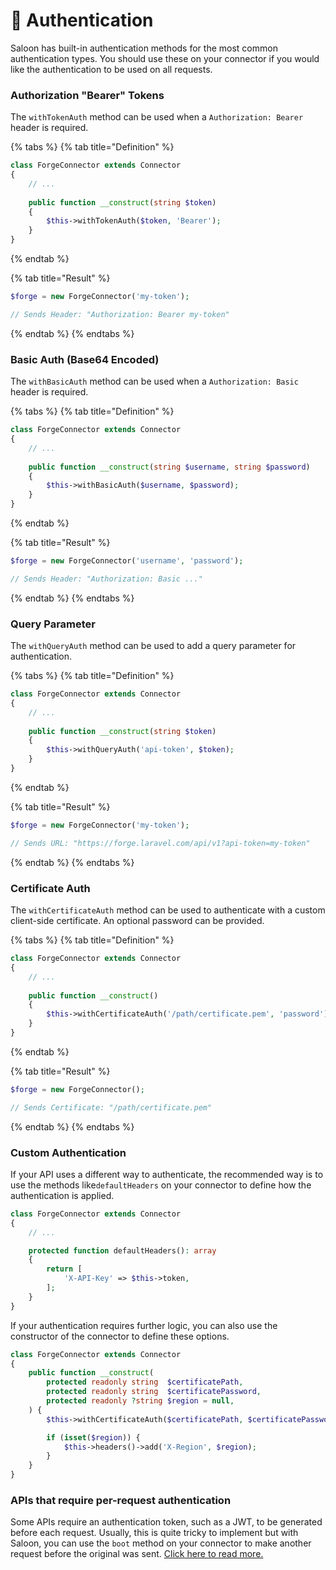 # 🔐 Authentication

Saloon has built-in authentication methods for the most common authentication types. You should use these on your connector if you would like the authentication to be used on all requests.

### Authorization "Bearer" Tokens

The `withTokenAuth` method can be used when a `Authorization: Bearer` header is required.

{% tabs %}
{% tab title="Definition" %}
```php
class ForgeConnector extends Connector
{
    // ...
    
    public function __construct(string $token)
    {
        $this->withTokenAuth($token, 'Bearer');
    }
}
```
{% endtab %}

{% tab title="Result" %}
```php
$forge = new ForgeConnector('my-token');

// Sends Header: "Authorization: Bearer my-token"
```
{% endtab %}
{% endtabs %}

### Basic Auth (Base64 Encoded)

The `withBasicAuth` method can be used when a `Authorization: Basic` header is required.

{% tabs %}
{% tab title="Definition" %}
```php
class ForgeConnector extends Connector
{
    // ...
    
    public function __construct(string $username, string $password)
    {
        $this->withBasicAuth($username, $password);
    }
}
```
{% endtab %}

{% tab title="Result" %}
```php
$forge = new ForgeConnector('username', 'password');

// Sends Header: "Authorization: Basic ..."
```
{% endtab %}
{% endtabs %}

### Query Parameter

The `withQueryAuth` method can be used to add a query parameter for authentication.&#x20;

{% tabs %}
{% tab title="Definition" %}
```php
class ForgeConnector extends Connector
{
    // ...
    
    public function __construct(string $token)
    {
        $this->withQueryAuth('api-token', $token);
    }
}
```
{% endtab %}

{% tab title="Result" %}
```php
$forge = new ForgeConnector('my-token');

// Sends URL: "https://forge.laravel.com/api/v1?api-token=my-token"
```
{% endtab %}
{% endtabs %}

### Certificate Auth

The `withCertificateAuth` method can be used to authenticate with a custom client-side certificate. An optional password can be provided.

{% tabs %}
{% tab title="Definition" %}
```php
class ForgeConnector extends Connector
{
    // ...
    
    public function __construct()
    {
        $this->withCertificateAuth('/path/certificate.pem', 'password');
    }
}
```
{% endtab %}

{% tab title="Result" %}
```php
$forge = new ForgeConnector();

// Sends Certificate: "/path/certificate.pem"
```
{% endtab %}
{% endtabs %}

### Custom Authentication

If your API uses a different way to authenticate, the recommended way is to use the methods like`defaultHeaders` on your connector to define how the authentication is applied.

```php
class ForgeConnector extends Connector
{
    // ...

    protected function defaultHeaders(): array
    {
        return [
            'X-API-Key' => $this->token,
        ];
    }
}
```

If your authentication requires further logic, you can also use the constructor of the connector to define these options.

```php
class ForgeConnector extends Connector
{
    public function __construct(
        protected readonly string  $certificatePath,
        protected readonly string  $certificatePassword,
        protected readonly ?string $region = null,
    ) {
        $this->withCertificateAuth($certificatePath, $certificatePassword);

        if (isset($region)) {
            $this->headers()->add('X-Region', $region);
        }
    }
}
```

### APIs that require per-request authentication

Some APIs require an authentication token, such as a JWT, to be generated before each request. Usually, this is quite tricky to implement but with Saloon, you can use the `boot` method on your connector to make another request before the original was sent. [Click here to read more.](../conclusion/cookbook.md#authenticating-before-every-request)
